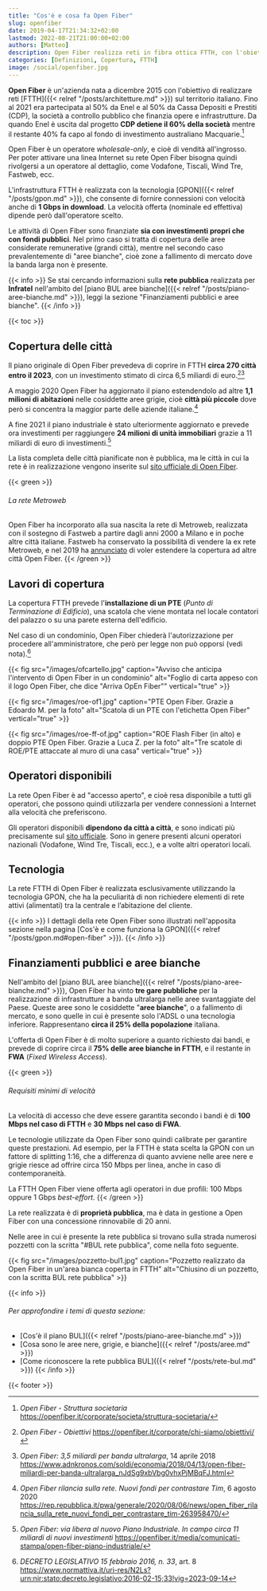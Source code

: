 ```yaml
---
title: "Cos'è e cosa fa Open Fiber"
slug: openfiber
date: 2019-04-17T21:34:32+02:00
lastmod: 2022-08-21T21:00:00+02:00
authors: [Matteo]
description: Open Fiber realizza reti in fibra ottica FTTH, con l'obiettivo di coprire centinaia di città e migliaia di piccoli comuni nel corso dei prossimi anni.
categories: [Definizioni, Copertura, FTTH]
image: /social/openfiber.jpg
---
```


**Open Fiber** è un'azienda nata a dicembre 2015 con l'obiettivo di realizzare reti [FTTH]({{< relref "/posts/architetture.md" >}}) sul territorio italiano. Fino al 2021 era partecipata al 50% da Enel e al 50% da Cassa Depositi e Prestiti (CDP), la società a controllo pubblico che finanzia opere e infrastrutture. Da quando Enel è uscita dal progetto **CDP detiene il 60% della società** mentre il restante 40% fa capo al fondo di investimento australiano Macquarie.[^società]

[^società]: *Open Fiber - Struttura societaria* https://openfiber.it/corporate/societa/struttura-societaria/

Open Fiber è un operatore *wholesale-only*, e cioè di vendità all'ingrosso. Per poter attivare una linea Internet su rete Open Fiber bisogna quindi rivolgersi a un operatore al dettaglio, come Vodafone, Tiscali, Wind Tre, Fastweb, ecc.

L'infrastruttura FTTH è realizzata con la tecnologia [GPON]({{< relref "/posts/gpon.md" >}}), che consente di fornire connessioni con velocità anche di **1 Gbps in download**. La velocità offerta (nominale ed effettiva) dipende però dall'operatore scelto.

Le attività di Open Fiber sono finanziate **sia con investimenti propri che con fondi pubblici**. Nel primo caso si tratta di copertura delle aree considerate remunerative (grandi città), mentre nel secondo caso prevalentemente di "aree bianche", cioè zone a fallimento di mercato dove la banda larga non è presente.

{{< info >}}
Se stai cercando informazioni sulla **rete pubblica** realizzata per **Infratel** nell'ambito del [piano BUL aree bianche]({{< relref "/posts/piano-aree-bianche.md" >}}), leggi la sezione "Finanziamenti pubblici e aree bianche".
{{< /info >}}

{{< toc >}}

## Copertura delle città

Il piano originale di Open Fiber prevedeva di coprire in FTTH **circa 270 città entro il 2023**, con un investimento stimato di circa 6,5 miliardi di euro.[^obiettivi][^adnk]

[^obiettivi]: *Open Fiber - Obiettivi* https://openfiber.it/corporate/chi-siamo/obiettivi/
[^adnk]: *Open Fiber: 3,5 miliardi per banda ultralarga*, 14 aprile 2018 https://www.adnkronos.com/soldi/economia/2018/04/13/open-fiber-miliardi-per-banda-ultralarga_nJdSg9xbVbg0vhxPjMBqFJ.html

A maggio 2020 Open Fiber ha aggiornato il piano estendendolo ad altre **1,1 milioni di abitazioni** nelle cosiddette aree grigie, cioè **città più piccole** dove però si concentra la maggior parte delle aziende italiane.[^grigie]

[^grigie]: *Open Fiber rilancia sulla rete. Nuovi fondi per contrastare Tim*, 6 agosto 2020 https://rep.repubblica.it/pwa/generale/2020/08/06/news/open_fiber_rilancia_sulla_rete_nuovi_fondi_per_contrastare_tim-263958470/

A fine 2021 il piano industriale è stato ulteriormente aggiornato e prevede ora investimenti per raggiungere **24 milioni di unità immobiliari** grazie a 11 miliardi di euro di investimenti.[^piano2021]

[^piano2021]: *Open Fiber: via libera al nuovo Piano Industriale. In campo circa 11 miliardi di nuovi investimenti* https://openfiber.it/media/comunicati-stampa/open-fiber-piano-industriale/

La lista completa delle città pianificate non è pubblica, ma le città in cui la rete è in realizzazione vengono inserite sul [sito ufficiale di Open Fiber](https://openfiber.it).

{{< green >}}
###### La rete Metroweb

Open Fiber ha incorporato alla sua nascita la rete di Metroweb, realizzata con il sostegno di Fastweb a partire dagli anni 2000 a Milano e in poche altre città italiane. Fastweb ha conservato la possibilità di vendere la ex rete Metroweb, e nel 2019 ha [annunciato](https://www.fastweb.it/corporate/media/comunicati-stampa/fastweb-e-open-fiber-accordo-per-l-utilizzo-da-parte-di-fastweb-delle-connessioni-ftth-di-open-fiber-e-l-accesso-reciproco-alle-rispettive-infrastrutture-di-rete/) di voler estendere la copertura ad altre città Open Fiber.
{{< /green >}}

## Lavori di copertura

La copertura FTTH prevede l'**installazione di un PTE** (*Punto di Terminazione di Edificio*), una scatola che viene montata nel locale contatori del palazzo o su una parete esterna dell'edificio.

Nel caso di un condominio, Open Fiber chiederà l'autorizzazione per procedere all'amministratore, che però per legge non può opporsi (vedi nota).[^legge]

[^legge]: *DECRETO LEGISLATIVO 15 febbraio 2016, n. 33*, art. 8 https://www.normattiva.it/uri-res/N2Ls?urn:nir:stato:decreto.legislativo:2016-02-15;33!vig=2023-09-14

{{< fig src="/images/ofcartello.jpg" caption="Avviso che anticipa l'intervento di Open Fiber in un condominio" alt="Foglio di carta appeso con il logo Open Fiber, che dice \"Arriva OpEn Fiber\"" vertical="true" >}}

{{< fig src="/images/roe-of1.jpg" caption="PTE Open Fiber. Grazie a Edoardo M. per la foto" alt="Scatola di un PTE con l'etichetta Open Fiber" vertical="true" >}}

{{< fig src="/images/roe-ff-of.jpg" caption="ROE Flash Fiber (in alto) e doppio PTE Open Fiber. Grazie a Luca Z. per la foto" alt="Tre scatole di ROE/PTE attaccate al muro di una casa" vertical="true" >}}

## Operatori disponibili

La rete Open Fiber è ad "accesso aperto", e cioè resa disponibile a tutti gli operatori, che possono quindi utilizzarla per vendere connessioni a Internet alla velocità che preferiscono.

Gli operatori disponibili **dipendono da città a città**, e sono indicati più precisamente sul [sito ufficiale](https://openfiber.it/it). Sono in genere presenti alcuni operatori nazionali (Vodafone, Wind Tre, Tiscali, ecc.), e a volte altri operatori locali.

## Tecnologia

La rete FTTH di Open Fiber è realizzata esclusivamente utilizzando la tecnologia GPON, che ha la peculiarità di non richiedere elementi di rete attivi (alimentati) tra la centrale e l’abitazione del cliente.

{{< info >}}
I dettagli della rete Open Fiber sono illustrati nell'apposita sezione nella pagina [Cos'è e come funziona la GPON]({{< relref "/posts/gpon.md#open-fiber" >}}).
{{< /info >}}

## Finanziamenti pubblici e aree bianche

Nell'ambito del [piano BUL aree bianche]({{< relref "/posts/piano-aree-bianche.md" >}}), Open Fiber ha vinto **tre gare pubbliche** per la realizzazione di infrastrutture a banda ultralarga nelle aree svantaggiate del Paese. Queste aree sono le cosiddette "**aree bianche**", o a fallimento di mercato, e sono quelle in cui è presente solo l'ADSL o una tecnologia inferiore. Rappresentano **circa il 25% della popolazione** italiana.

L'offerta di Open Fiber è di molto superiore a quanto richiesto dai bandi, e prevede di coprire circa il **75% delle aree bianche in FTTH**, e il restante in **FWA** (*Fixed Wireless Access*).

{{< green >}}
###### Requisiti minimi di velocità
La velocità di accesso che deve essere garantita secondo i bandi è di **100 Mbps nel caso di FTTH** e **30 Mbps nel caso di FWA**.

Le tecnologie utilizzate da Open Fiber sono quindi calibrate per garantire queste prestazioni. Ad esempio, per la FTTH è stata scelta la GPON con un fattore di splitting 1:16, che a differenza di quanto avviene nelle aree nere e grigie riesce ad offrire circa 150 Mbps per linea, anche in caso di contemporaneità.

La FTTH Open Fiber viene offerta agli operatori in due profili: 100 Mbps oppure 1 Gbps *best-effort*.
{{< /green >}}

La rete realizzata è di **proprietà pubblica**, ma è data in gestione a Open Fiber con una concessione rinnovabile di 20 anni.

Nelle aree in cui è presente la rete pubblica si trovano sulla strada numerosi pozzetti con la scritta "#BUL rete pubblica", come nella foto seguente.

{{< fig src="/images/pozzetto-bul1.jpg" caption="Pozzetto realizzato da Open Fiber in un'area bianca coperta in FTTH" alt="Chiusino di un pozzetto, con la scritta BUL rete pubblica" >}}

{{< info >}}
###### Per approfondire i temi di questa sezione:
- [Cos'è il piano BUL]({{< relref "/posts/piano-aree-bianche.md" >}})
- [Cosa sono le aree nere, grigie, e bianche]({{< relref "/posts/aree.md" >}})
- [Come riconoscere la rete pubblica BUL]({{< relref "/posts/rete-bul.md" >}})
{{< /info >}}

{{< footer >}}
